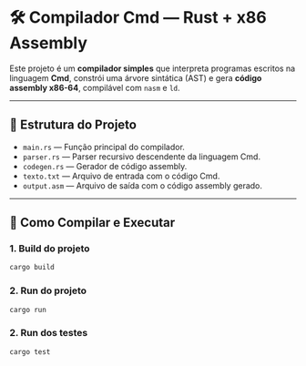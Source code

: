 # 🛠️ Compilador Cmd — Rust + x86 Assembly

Este projeto é um **compilador simples** que interpreta programas escritos na linguagem **Cmd**, constrói uma árvore sintática (AST) e gera **código assembly x86-64**, compilável com `nasm` e `ld`.

---

## 📁 Estrutura do Projeto

- `main.rs` — Função principal do compilador.
- `parser.rs` — Parser recursivo descendente da linguagem Cmd.
- `codegen.rs` — Gerador de código assembly.
- `texto.txt` — Arquivo de entrada com o código Cmd.
- `output.asm` — Arquivo de saída com o código assembly gerado.

---

## 🚀 Como Compilar e Executar

### 1. Build do projeto

```bash
cargo build
```

### 2. Run do projeto

```bash
cargo run
```

### 2. Run dos testes

```bash
cargo test
```
